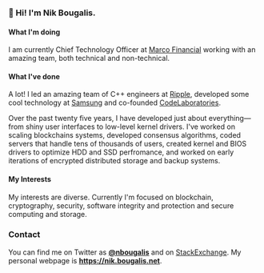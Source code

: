 ### 👋 Hi! I'm Nik Bougalis.

#### What I'm doing

I am currently Chief Technology Officer at [Marco Financial](https://marcofi.com) working with an amazing team, both technical and non-technical.

#### What I've done

A lot! I led an amazing team of C++ engineers at [Ripple](https://ripple.com), developed some cool technology at [Samsung](https://samsung.com) and co-founded [CodeLaboratories](https://codelaboratories.com/).

Over the past twenty five years, I have developed just about everything—from shiny user interfaces to low-level kernel drivers. I've worked on scaling blockchains systems, developed consensus algorithms, coded servers that handle tens of thousands of users, created kernel and BIOS drivers to optimize HDD and SSD perfromance, and worked on early iterations of encrypted distributed storage and backup systems.

#### My Interests

My interests are diverse. Currently I'm focused on blockchain, cryptography, security, software integrity and protection and secure computing and storage.

### Contact ###
You can find me on Twitter as [**@nbougalis**](https://twitter.com/nbougalis) and on [StackExchange](https://stackoverflow.com/users/970543/nik-bougalis). My personal webpage is **https://nik.bougalis.net**.
